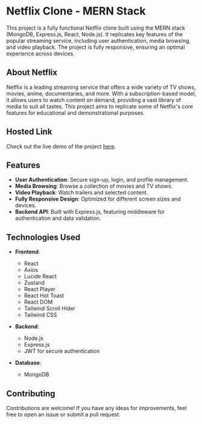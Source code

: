 # Netflix Clone - MERN Stack

This project is a fully functional Netflix clone built using the MERN stack (MongoDB, Express.js, React, Node.js). It replicates key features of the popular streaming service, including user authentication, media browsing, and video playback. The project is fully responsive, ensuring an optimal experience across devices.

## About Netflix

Netflix is a leading streaming service that offers a wide variety of TV shows, movies, anime, documentaries, and more. With a subscription-based model, it allows users to watch content on demand, providing a vast library of media to suit all tastes. This project aims to replicate some of Netflix's core features for educational and demonstrational purposes.

## Hosted Link

Check out the live demo of the project [here](https://mern-netflix-clone-pdr4.onrender.com).

## Features

- **User Authentication**: Secure sign-up, login, and profile management.
- **Media Browsing**: Browse a collection of movies and TV shows.
- **Video Playback**: Watch trailers and selected content.
- **Fully Responsive Design**: Optimized for different screen sizes and devices.
- **Backend API**: Built with Express.js, featuring middleware for authentication and data validation.

## Technologies Used

- **Frontend**:
  - React
  - Axios
  - Lucide React
  - Zustand
  - React Player
  - React Hot Toast
  - React DOM
  - Tailwind Scroll Hider
  - Tailwind CSS

- **Backend**:
  - Node.js
  - Express.js
  - JWT for secure authentication

- **Database**:
  - MongoDB

## Contributing 

Contributions are welcome! If you have any ideas for improvements, feel free to open an issue or submit a pull request.

